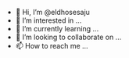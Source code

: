 - 👋 Hi, I’m @eldhosesaju
- 👀 I’m interested in ...
- 🌱 I’m currently learning ...
- 💞️ I’m looking to collaborate on ...
- 📫 How to reach me ...

<!---
eldhosesaju/eldhosesaju is a ✨ special ✨ repository because its `README.md` (this file) appears on your GitHub profile.
You can click the Preview link to take a look at your changes.
--->
